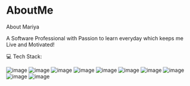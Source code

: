 # AboutMe
About Mariya

A Software Professional with Passion to learn everyday which keeps me Live and Motivated!


💻 Tech Stack:

![image](https://github.com/pkmariya/AboutMe/assets/22270771/a1441bda-0fdb-4b4f-8bab-bb2f58b20e4c) ![image](https://github.com/pkmariya/AboutMe/assets/22270771/8a38a183-ccd9-4a71-b7bd-80207048197d) ![image](https://github.com/pkmariya/AboutMe/assets/22270771/b7785a32-79e0-463f-a31f-fb6cc377e499) ![image](https://github.com/pkmariya/AboutMe/assets/22270771/4c7dbdaa-efe7-47df-b260-f82baf862944) ![image](https://github.com/pkmariya/AboutMe/assets/22270771/4b9c5e3c-469c-4903-b089-286219571d55) ![image](https://github.com/pkmariya/AboutMe/assets/22270771/92d755e1-d048-4e18-95ad-c44fdb534fcf) ![image](https://github.com/pkmariya/AboutMe/assets/22270771/3a09abad-0bfd-4acd-aaea-d10982ffb70c) ![image](https://github.com/pkmariya/AboutMe/assets/22270771/b1b0925e-a2ab-4c5e-b3e8-6ae8e1c9a2a6) ![image](https://github.com/pkmariya/AboutMe/assets/22270771/39e6da8d-a048-4948-9639-c1b0e5dc4ce6) ![image](https://github.com/pkmariya/AboutMe/assets/22270771/810a39e1-03c2-46ed-a2cd-62c7cbff1b12)

